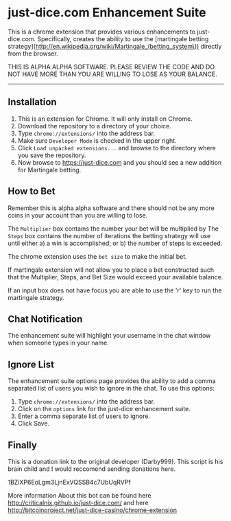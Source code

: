 just-dice.com Enhancement Suite
========================

This is a chrome extension that provides various enhancements to just-dice.com. Specifically, creates the ability to use the [martingale betting strategy](http://en.wikipedia.org/wiki/Martingale_(betting_system\)) directly from the browser.

THIS IS ALPHA ALPHA SOFTWARE. PLEASE REVIEW THE CODE AND DO NOT HAVE MORE THAN YOU ARE WILLING TO LOSE AS YOUR BALANCE.

------------
Installation
------------

1. This is an extension for Chrome. It will only install on Chrome.
2. Download the repository to a directory of your choice.
2. Type `chrome://extensions/` into the address bar.
3. Make sure `Developer Mode` is checked in the upper right.
4. Click `Load unpacked extensions...` and browse to the directory where you save the repository.
5. Now browse to https://just-dice.com and you should see a new addition for Martingale betting.


How to Bet
----------
Remember this is alpha alpha software and there should not be any more coins in your account than you are willing to lose.

The `Multiplier` box contains the number your bet will be multiplied by 
The `Steps` box contains the number of iterations the betting strategy will use until either a) a win is accomplished; or b) the number of steps is exceeded.

The chrome extension uses the `bet size` to make the initial bet.

If martingale extension will not allow you to place a bet constructed such that the Multiplier, Steps, and Bet Size would exceed your available balance.

If an input box does not have focus you are able to use the 'r' key to run the martingale strategy.

Chat Notification
-----------
The enhancement suite will highlight your username in the chat window when someone types in your name.

Ignore List
-----------
The enhancement suite options page provides the ability to add a comma separated list of users you wish to ignore in the chat. To use this options:

1. Type `chrome://extensions/` into the address bar.
2. Click on the `options` link for the just-dice enhancement suite.
3. Enter a comma separate list of users to ignore.
4. Click Save.

Finally
-------
This is a donation link to the original developer (Darby999). This script is his brain child and I would reccomend sending donations here. 

1BZiXP6EoLgm3LjnExVQSSB4c7UbUqRVPf

More information About this bot can be found here http://criticalnix.github.io/just-dice.com/ and here http://bitcoinproject.net/just-dice-casino/chrome-extension


